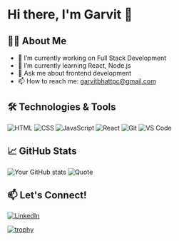 # Hi there, I'm Garvit 👋

## 👨‍💻 About Me
- 🔭 I’m currently working on Full Stack Development
- 🌱 I’m currently learning React, Node.js
- 💬 Ask me about frontend development
- 📫 How to reach me: garvitbhattpc@gmail.com

## 🛠️ Technologies & Tools
![HTML](https://img.shields.io/badge/-HTML5-E34F26?style=flat&logo=html5&logoColor=white)
![CSS](https://img.shields.io/badge/-CSS3-1572B6?style=flat&logo=css3)
![JavaScript](https://img.shields.io/badge/-JavaScript-F7DF1E?style=flat&logo=javascript&logoColor=black)
![React](https://img.shields.io/badge/-React-20232A?style=flat&logo=react)
![Git](https://img.shields.io/badge/-Git-F05032?style=flat&logo=git)
![VS Code](https://img.shields.io/badge/-VS%20Code-007ACC?style=flat&logo=visual-studio-code)

## 📈 GitHub Stats
![Your GitHub stats](https://github-readme-stats.vercel.app/api?username=garvit-bhattt&show_icons=true&theme=radical)
![Quote](https://quotes-github-readme.vercel.app/api?type=horizontal&theme=dark)

## 📫 Let's Connect!
[![LinkedIn](https://img.shields.io/badge/-LinkedIn-blue?style=flat&logo=linkedin)](https://www.linkedin.com/in/garvit-bhatt-linked/)

[![trophy](https://github-profile-trophy.vercel.app/?username=garvit-bhattt&theme=algolia&margin-w=10)](https://github.com/ryo-ma/github-profile-trophy)



<!--
**garvit-bhattt/garvit-bhattt** is a ✨ _special_ ✨ repository because its `README.md` (this file) appears on your GitHub profile.

Here are some ideas to get you started:

- 🔭 I’m currently working on ...
- 🌱 I’m currently learning ...
- 👯 I’m looking to collaborate on ...
- 🤔 I’m looking for help with ...
- 💬 Ask me about ...
- 📫 How to reach me: ...
- 😄 Pronouns: ...
- ⚡ Fun fact: ...
-->
